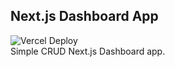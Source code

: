 ## Next.js Dashboard App

<img src="https://deploy-badge.vercel.app/vercel/nextjs-dashboard-taupe-one-88" alt="Vercel Deploy"></img>\
Simple CRUD Next.js Dashboard app.
